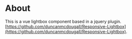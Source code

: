 # About
This is a vue lightbox component based in a jquery plugin.
[https://github.com/duncanmcdougall/Responsive-Lightbox](https://github.com/duncanmcdougall/Responsive-Lightbox).
